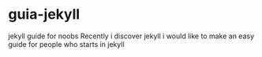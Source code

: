 # guia-jekyll
jekyll guide for noobs 
Recently i discover jekyll i would like to make an easy guide for people who starts in jekyll
